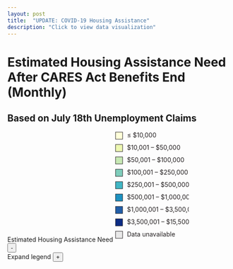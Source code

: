 ```yaml
---
layout: post
title:  "UPDATE: COVID-19 Housing Assistance"
description: "Click to view data visualization"
---
```

<main id="map" class="map"></main>
<div class="map__overlays">
  <div class="map__title-box">
    <h1 class="map__title">Estimated Housing Assistance Need After CARES Act Benefits End (Monthly)</h1>
    <h2 class="map__subtitle">Based on July 18th Unemployment Claims</h2>
  </div>
  <aside class="legend__wrapper">
    <div class="legend" style="max-height:330px;">
      <span class="legend__title">Estimated Housing Assistance Need</span>
        <svg height="250" width="168">
          <rect x="2" y="2" width="16" height="16" fill="#ffffd9" stroke="#231F20"/>
          <text x="28" y="14" class="legend__entry" fill="#231F20">≤ $10,000</text>
          <rect x="2" y="30" width="16" height="16" fill="#edf8b1" stroke="#231F20"/>
          <text x="28" y="42" class="legend__entry" fill="#231F20">$10,001 – $50,000</text>
          <rect x="2" y="58" width="16" height="16" fill="#c7e9b4" stroke="#231F20"/>
          <text x="28" y="70" class="legend__entry" fill="#231F20">$50,001 – $100,000</text>
          <rect x="2" y="86" width="16" height="16" fill="#7fcdbb" stroke="#231F20"/>
          <text x="28" y="98" class="legend__entry" fill="#231F20">$100,001 – $250,000</text>
          <rect x="2" y="114" width="16" height="16" fill="#41b6c4" stroke="#231F20"/>
          <text x="28" y="126" class="legend__entry" fill="#231F20">$250,001 – $500,000</text>
          <rect x="2" y="142" width="16" height="16" fill="#1d91c0" stroke="#231F20"/>
          <text x="28" y="154" class="legend__entry" fill="#231F20">$500,001 – $1,000,000</text>
          <rect x="2" y="170" width="16" height="16" fill="#225ea8" stroke="#231F20"/>
          <text x="28" y="182" class="legend__entry" fill="#231F20">$1,000,001 – $3,500,000</text>
          <rect x="2" y="198" width="16" height="16" fill="#0c2c84" stroke="#231F20"/>
          <text x="28" y="210" class="legend__entry" fill="#231F20">$3,500,001 – $15,500,000</text>
          <rect x="2" y="226" width="16" height="16" fill="#e8e8e8" stroke="#231F20"/>
          <text x="28" y="238" class="legend__entry" fill="#231F20">Data unavailable</text>
        </svg>
    </div>
    <button type="button" class="button__collapsible button__collapsible--minus">-</button>
    <div>
      <label for="button__collapsible--plus" class="maximize-instructions">Expand legend</label>
      <button type="button" class="button__collapsible button__collapsible--plus">+</button>
    </div>
  </aside>
</div>

<script src="{{'assets/javascripts/updated-housing-assistance-map.js' | absolute_url }}" type="module"></script>